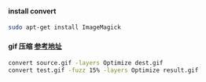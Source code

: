 #### install convert
``` bash
sudo apt-get install ImageMagick
```

#### gif 压缩 [参考地址](https://segmentfault.com/a/1190000000436384)
``` bash
convert source.gif -layers Optimize dest.gif
convert test.gif -fuzz 15% -layers Optimize result.gif
```
